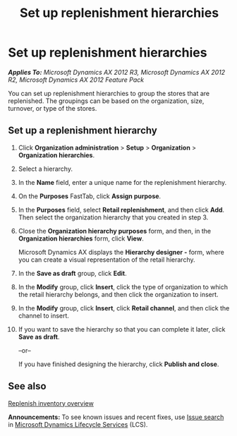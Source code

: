 ﻿---
title: Set up replenishment hierarchies
TOCTitle: Set up replenishment hierarchies
ms:assetid: c05fa76f-daa4-4128-9708-6eb7871a9cf0
ms:mtpsurl: https://technet.microsoft.com/en-us/library/Hh597231(v=AX.60)
ms:contentKeyID: 39519304
ms.date: 04/18/2014
mtps_version: v=AX.60
---

# Set up replenishment hierarchies 


_**Applies To:** Microsoft Dynamics AX 2012 R3, Microsoft Dynamics AX 2012 R2, Microsoft Dynamics AX 2012 Feature Pack_

You can set up replenishment hierarchies to group the stores that are replenished. The groupings can be based on the organization, size, turnover, or type of the stores.

## Set up a replenishment hierarchy

1.  Click **Organization administration** \> **Setup** \> **Organization** \> **Organization hierarchies**.

2.  Select a hierarchy.

3.  In the **Name** field, enter a unique name for the replenishment hierarchy.

4.  On the **Purposes** FastTab, click **Assign purpose**.

5.  In the **Purposes** field, select **Retail replenishment**, and then click **Add**. Then select the organization hierarchy that you created in step 3.

6.  Close the **Organization hierarchy purposes** form, and then, in the **Organization hierarchies** form, click **View**.
    
    Microsoft Dynamics AX displays the **Hierarchy designer -** form, where you can create a visual representation of the retail hierarchy.

7.  In the **Save as draft** group, click **Edit**.

8.  In the **Modify** group, click **Insert**, click the type of organization to which the retail hierarchy belongs, and then click the organization to insert.

9.  In the **Modify** group, click **Insert**, click **Retail channel**, and then click the channel to insert.

10. If you want to save the hierarchy so that you can complete it later, click **Save as draft**.
    
    –or–
    
    If you have finished designing the hierarchy, click **Publish and close**.

## See also

[Replenish inventory overview](replenish-inventory-overview.md)

  
**Announcements:** To see known issues and recent fixes, use [Issue search](http://go.microsoft.com/fwlink/?linkid=389258) in [Microsoft Dynamics Lifecycle Services](http://go.microsoft.com/fwlink/?linkid=306505) (LCS).

